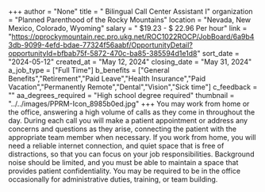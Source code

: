 +++
author = "None"
title = "   Bilingual Call Center Assistant I"
organization = "Planned Parenthood of the Rocky Mountains"
location = "Nevada, New Mexico, Colorado, Wyoming"
salary = " $19.23 - $ 22.96 Per hour"
link = "https://pprockymountain.rec.pro.ukg.net/ROC1022ROCP/JobBoard/6a9b43db-9099-4efd-bdae-77324f56aabf/OpportunityDetail?opportunityId=bfbab75f-5872-470c-ba85-385594d1e1d8"
sort_date = "2024-05-12"
created_at = "May 12, 2024"
closing_date = "May 31, 2024"
a_job_type = ["Full Time"]
b_benefits = ["General Benefits","Retirement","Paid Leave","Health Insurance","Paid Vacation","Permanently Remote","Dental","Vision","Sick time"]
c_feedback = ""
aa_degrees_required = "High school degree required"
thumbnail = "../../images/PPRM-Icon_8985b0ed.jpg"
+++
You may work from home or the office, answering a high volume of calls as they come in throughout the day. During each call you will make a patient appointment or address any concerns and questions as they arise, connecting the patient with the appropriate team member when necessary. If you work from home, you will need a reliable internet connection, and quiet space that is free of distractions, so that you can focus on your job responsibilities. Background noise should be limited, and you must be able to maintain a space that provides patient confidentiality. You may be required to be in the office occasionally for administrative duties, training, or team building.